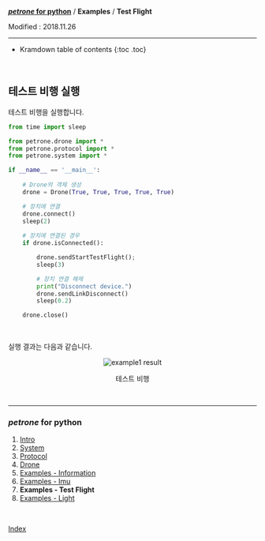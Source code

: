 **[*petrone* for python](index.md)** / **Examples** / **Test Flight**

Modified : 2018.11.26

---

* Kramdown table of contents
{:toc .toc}


<br>


<a name="test_flight"></a>
## 테스트 비행 실행

테스트 비행을 실행합니다.

```py
from time import sleep

from petrone.drone import *
from petrone.protocol import *
from petrone.system import *

if __name__ == '__main__':
    
    # Drone의 객체 생성
    drone = Drone(True, True, True, True, True)

    # 장치에 연결
    drone.connect()
    sleep(2)
    
    # 장치에 연결된 경우
    if drone.isConnected():

        drone.sendStartTestFlight();
        sleep(3)

        # 장치 연결 해제
        print("Disconnect device.")
        drone.sendLinkDisconnect()
        sleep(0.2)

    drone.close()
```

<br>

실행 결과는 다음과 같습니다.


<div align="center">
    <img src="../examples_03_test_flight_ex1.jpg" alt="example1 result">
    <p>테스트 비행</p>
</div>



<br>


---

<h3><i>petrone</i> for python</H3>

 1. [Intro](01_intro.md)
 2. [System](02_system.md)
 3. [Protocol](03_protocol.md)
 4. [Drone](04_drone.md)
 5. [Examples - Information](examples_01_information.md)
 6. [Examples - Imu](examples_02_imu.md)
 7. **Examples - Test Flight**
 8. [Examples - Light](examples_04_light.md)

<br>

[Index](index.md)
